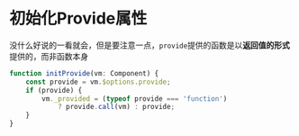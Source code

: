 # 初始化Provide属性
没什么好说的一看就会，但是要注意一点，`provide`提供的函数是以**返回值的形式**提供的，而非函数本身
```js
function initProvide(vm: Component) {
    const provide = vm.$options.provide;
    if (provide) {
        vm._provided = (typeof provide === 'function')
            ? provide.call(vm) : provide;
    }
}
```